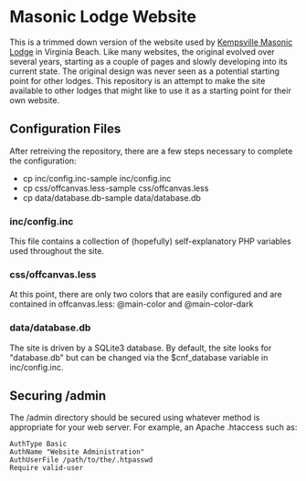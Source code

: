 # Masonic Lodge Website

This is a trimmed down version of the website used by
[Kempsville Masonic Lodge](http://kempsvillelodge.org/) in Virginia Beach.
Like many websites, the original evolved over several years, starting as
a couple of pages and slowly developing into its current state. The original
design was never seen as a potential starting point for other lodges. This repository
is an attempt to make the site available to other lodges that might like to
use it as a starting point for their own website.

## Configuration Files

After retreiving the repository, there are a few steps necessary to complete the configuration:

* cp inc/config.inc-sample inc/config.inc
* cp css/offcanvas.less-sample css/offcanvas.less
* cp data/database.db-sample data/database.db

### inc/config.inc

This file contains a collection of (hopefully) self-explanatory PHP variables used throughout the site.

### css/offcanvas.less

At this point, there are only two colors that are easily configured and are contained
in offcanvas.less: @main-color and @main-color-dark

### data/database.db

The site is driven by a SQLite3 database. By default, the site looks for "database.db" but can
be changed via the $cnf_database variable in inc/config.inc.

## Securing /admin

The /admin directory should be secured using whatever method is appropriate for
your web server. For example, an Apache .htaccess such as:
```
AuthType Basic
AuthName "Website Administration"
AuthUserFile /path/to/the/.htpasswd
Require valid-user

```
